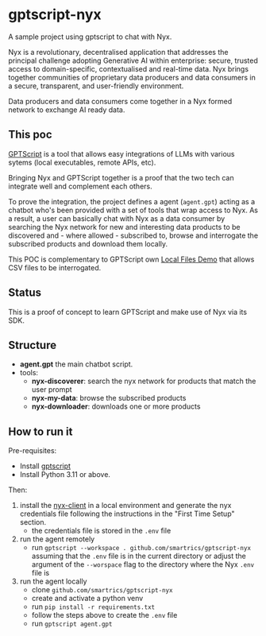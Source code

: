# gptscript-nyx

A sample project using gptscript to chat with Nyx.

Nyx is a revolutionary, decentralised application that addresses the principal challenge adopting Generative AI within enterprise: secure, trusted access to domain-specific, contextualised and real-time data. Nyx brings together communities of proprietary data producers and data consumers in a secure, transparent, and user-friendly environment.

Data producers and data consumers come together in a Nyx formed network to exchange AI ready data.

## This poc

[GPTScript](https://github.com/gptscript-ai/gptscript) is a tool that allows easy integrations of LLMs with various sytems (local executables, remote APIs, etc).

Bringing Nyx and GPTScript together is a proof that the two tech can integrate well and complement each others.

To prove the integration, the project defines a agent (`agent.gpt`) acting as a chatbot who's been provided with a set of tools that wrap access to Nyx. As a result, a user can basically chat with Nyx as a data consumer by searching the Nyx network for new and interesting data products to be discovered and - where allowed - subscribed to, browse and interrogate the subscribed products and download them locally. 

This POC is complementary to GPTScript own [Local Files Demo](https://github.com/gptscript-ai/local-files-demo) that allows CSV files to be interrogated.

## Status

This is a proof of concept to learn GPTScript and make use of Nyx via its SDK.

## Structure

- **agent.gpt** the main chatbot script. 
- tools:
    - **nyx-discoverer**: search the nyx network for products that match the user prompt
    - **nyx-my-data**: browse the subscribed products
    - **nyx-downloader**: downloads one or more products

## How to run it

Pre-requisites:

- Install [gptscript](https://github.com/gptscript-ai/gptscript)
- Install Python 3.11 or above.

Then:

1. install the [nyx-client](https://pypi.org/project/nyx-client/) in a local environment and generate the nyx credentials file following the instructions in the "First Time Setup" section.
    - the credentials file is stored in the `.env` file
1. run the agent remotely
    - run `gptscript --workspace . github.com/smartrics/gptscript-nyx` assuming that the `.env` file is in the current directory or adjust the argument of the `--worspace` flag to the directory where the Nyx `.env` file is
1. run the agent locally
    - clone `github.com/smartrics/gptscript-nyx`
    - create and activate a python venv
    - run `pip install -r requirements.txt`
    - follow the steps above to create the `.env` file
    - run `gptscript agent.gpt`    